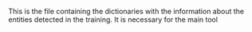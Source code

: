 This is the file containing the dictionaries with the information about the entities detected in the training. It is necessary for the main tool
